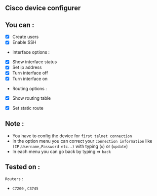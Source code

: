 ## Cisco device configurer
## You can :

- [x] Create users
- [x] Enable SSH

- Interface options :
- [x] Show interface status
- [x] Set ip address
- [x] Turn interface off
- [x] Turn interface on

- Routing options :
- [x] Show routing table
- [x] Set static route


## Note :
- You have to config the device for `first telnet connection`
- In the option menu you can correct your `connection information` like `(IP,Username,Password etc..)` with typing (`u`) or (`update`)
- In each menu you can go back by typing => `back`
## Tested on :
`Routers` :
- `C7200` , `C3745`